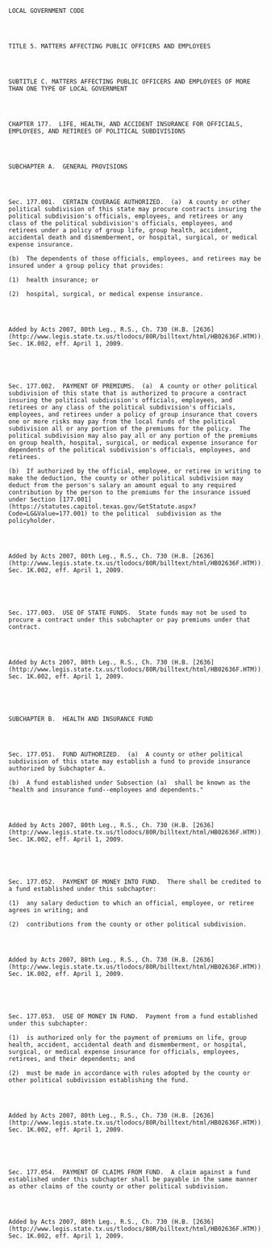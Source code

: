 ﻿
    
    
    	
    					
    
    
    LOCAL GOVERNMENT CODE
    
      
    
    
    TITLE 5. MATTERS AFFECTING PUBLIC OFFICERS AND EMPLOYEES
    
      
    
    
    SUBTITLE C. MATTERS AFFECTING PUBLIC OFFICERS AND EMPLOYEES OF MORE THAN ONE TYPE OF LOCAL GOVERNMENT
    
      
    
    
    CHAPTER 177.  LIFE, HEALTH, AND ACCIDENT INSURANCE FOR OFFICIALS, EMPLOYEES, AND RETIREES OF POLITICAL SUBDIVISIONS
    
      
    
    
    SUBCHAPTER A.  GENERAL PROVISIONS
    
      
    
    
    Sec. 177.001.  CERTAIN COVERAGE AUTHORIZED.  (a)  A county or other political subdivision of this state may procure contracts insuring the political subdivision's officials, employees, and retirees or any class of the political subdivision's officials, employees, and retirees under a policy of group life, group health, accident, accidental death and dismemberment, or hospital, surgical, or medical expense insurance.
    
    (b)  The dependents of those officials, employees, and retirees may be insured under a group policy that provides:
    
    (1)  health insurance; or
    
    (2)  hospital, surgical, or medical expense insurance.
    
    
    
    
    Added by Acts 2007, 80th Leg., R.S., Ch. 730 (H.B. [2636](http://www.legis.state.tx.us/tlodocs/80R/billtext/html/HB02636F.HTM)), Sec. 1K.002, eff. April 1, 2009.
    
    
    
    
    
    Sec. 177.002.  PAYMENT OF PREMIUMS.  (a)  A county or other political subdivision of this state that is authorized to procure a contract insuring the political subdivision's officials, employees, and retirees or any class of the political subdivision's officials, employees, and retirees under a policy of group insurance that covers one or more risks may pay from the local funds of the political subdivision all or any portion of the premiums for the policy.  The political subdivision may also pay all or any portion of the premiums on group health, hospital, surgical, or medical expense insurance for dependents of the political subdivision's officials, employees, and retirees.
    
    (b)  If authorized by the official, employee, or retiree in writing to make the deduction, the county or other political subdivision may deduct from the person's salary an amount equal to any required contribution by the person to the premiums for the insurance issued under Section [177.001](https://statutes.capitol.texas.gov/GetStatute.aspx?Code=LG&Value=177.001) to the political  subdivision as the policyholder.
    
    
    
    
    Added by Acts 2007, 80th Leg., R.S., Ch. 730 (H.B. [2636](http://www.legis.state.tx.us/tlodocs/80R/billtext/html/HB02636F.HTM)), Sec. 1K.002, eff. April 1, 2009.
    
    
    
    
    
    Sec. 177.003.  USE OF STATE FUNDS.  State funds may not be used to procure a contract under this subchapter or pay premiums under that contract.
    
    
    
    
    Added by Acts 2007, 80th Leg., R.S., Ch. 730 (H.B. [2636](http://www.legis.state.tx.us/tlodocs/80R/billtext/html/HB02636F.HTM)), Sec. 1K.002, eff. April 1, 2009.
    
    
    
    
    
    SUBCHAPTER B.  HEALTH AND INSURANCE FUND
    
      
    
    
    Sec. 177.051.  FUND AUTHORIZED.  (a)  A county or other political subdivision of this state may establish a fund to provide insurance authorized by Subchapter A.
    
    (b)  A fund established under Subsection (a)  shall be known as the "health and insurance fund--employees and dependents."
    
    
    
    
    Added by Acts 2007, 80th Leg., R.S., Ch. 730 (H.B. [2636](http://www.legis.state.tx.us/tlodocs/80R/billtext/html/HB02636F.HTM)), Sec. 1K.002, eff. April 1, 2009.
    
    
    
    
    
    Sec. 177.052.  PAYMENT OF MONEY INTO FUND.  There shall be credited to a fund established under this subchapter:
    
    (1)  any salary deduction to which an official, employee, or retiree agrees in writing; and
    
    (2)  contributions from the county or other political subdivision.
    
    
    
    
    Added by Acts 2007, 80th Leg., R.S., Ch. 730 (H.B. [2636](http://www.legis.state.tx.us/tlodocs/80R/billtext/html/HB02636F.HTM)), Sec. 1K.002, eff. April 1, 2009.
    
    
    
    
    
    Sec. 177.053.  USE OF MONEY IN FUND.  Payment from a fund established under this subchapter:
    
    (1)  is authorized only for the payment of premiums on life, group health, accident, accidental death and dismemberment, or hospital, surgical, or medical expense insurance for officials, employees, retirees, and their dependents; and
    
    (2)  must be made in accordance with rules adopted by the county or other political subdivision establishing the fund.
    
    
    
    
    Added by Acts 2007, 80th Leg., R.S., Ch. 730 (H.B. [2636](http://www.legis.state.tx.us/tlodocs/80R/billtext/html/HB02636F.HTM)), Sec. 1K.002, eff. April 1, 2009.
    
    
    
    
    
    Sec. 177.054.  PAYMENT OF CLAIMS FROM FUND.  A claim against a fund established under this subchapter shall be payable in the same manner as other claims of the county or other political subdivision.
    
    
    
    
    Added by Acts 2007, 80th Leg., R.S., Ch. 730 (H.B. [2636](http://www.legis.state.tx.us/tlodocs/80R/billtext/html/HB02636F.HTM)), Sec. 1K.002, eff. April 1, 2009.
    
    
    
    
    				
